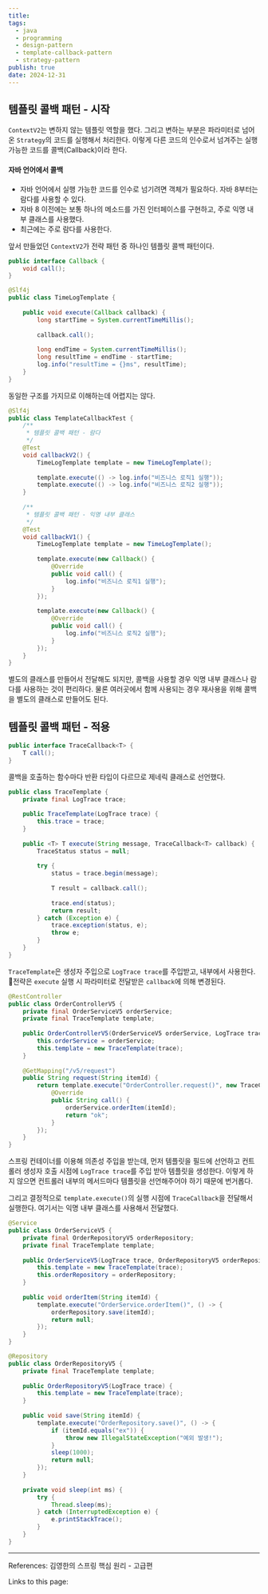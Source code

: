 ```yaml
---
title: 
tags:
  - java
  - programming
  - design-pattern
  - template-callback-pattern
  - strategy-pattern
publish: true
date: 2024-12-31
---
```

## 템플릿 콜백 패턴 - 시작
`ContextV2`는 변하지 않는 템플릿 역할을 했다. 그리고 변하는 부분은 파라미터로 넘어온 `Strategy`의 코드를 실행해서 처리한다. 이렇게 다른 코드의 인수로서 넘겨주는 실행 가능한 코드를 콜백(Callback)이라 한다.

#### 자바 언어에서 콜백 
- 자바 언어에서 실행 가능한 코드를 인수로 넘기려면 객체가 필요하다. 자바 8부터는 람다를 사용할 수 있다.
- 자바 8 이전에는 보통 하나의 메소드를 가진 인터페이스를 구현하고, 주로 익명 내부 클래스를 사용했다.
- 최근에는 주로 람다를 사용한다.

앞서 만들었던 `ContextV2`가 전략 패턴 중 하나인 템플릿 콜백 패턴이다. 
```java
public interface Callback {  
    void call();  
}
```

```java
@Slf4j  
public class TimeLogTemplate {  
  
    public void execute(Callback callback) {  
        long startTime = System.currentTimeMillis();  
  
        callback.call();  
  
        long endTime = System.currentTimeMillis();  
        long resultTime = endTime - startTime;  
        log.info("resultTime = {}ms", resultTime);  
    }  
}
```

동일한 구조를 가지므로 이해하는데 어렵지는 않다.

```java
@Slf4j  
public class TemplateCallbackTest {
	/**  
	 * 템플릿 콜백 패턴 - 람다  
	 */  
	@Test  
	void callbackV2() {  
	    TimeLogTemplate template = new TimeLogTemplate();  
	  
	    template.execute(() -> log.info("비즈니스 로직1 실행"));  
	    template.execute(() -> log.info("비즈니스 로직2 실행"));  
	}
	
    /**  
     * 템플릿 콜백 패턴 - 익명 내부 클래스  
     */  
    @Test  
    void callbackV1() {  
        TimeLogTemplate template = new TimeLogTemplate();  
  
        template.execute(new Callback() {  
            @Override  
            public void call() {  
                log.info("비즈니스 로직1 실행");  
            }  
        });  
  
        template.execute(new Callback() {  
            @Override  
            public void call() {  
                log.info("비즈니스 로직2 실행");  
            }  
        });  
    }  
}
```

별도의 클래스를 만들어서 전달해도 되지만, 콜백을 사용할 경우 익명 내부 클래스나 람다를 사용하는 것이 편리하다. 물론 여러곳에서 함께 사용되는 경우 재사용을 위해 콜백을 별도의 클래스로 만들어도 된다.

## 템플릿 콜백 패턴 - 적용

```java
public interface TraceCallback<T> {  
    T call();  
}
```

콜백을 호출하는 함수마다 반환 타입이 다르므로 제네릭 클래스로 선언했다.

```java
public class TraceTemplate {  
    private final LogTrace trace;  
  
    public TraceTemplate(LogTrace trace) {  
        this.trace = trace;  
    }  
  
    public <T> T execute(String message, TraceCallback<T> callback) {  
        TraceStatus status = null;  
  
        try {  
            status = trace.begin(message);  
  
            T result = callback.call();  
  
            trace.end(status);  
            return result;  
        } catch (Exception e) {  
            trace.exception(status, e);  
            throw e;  
        }  
    }  
}
```

`TraceTemplate`은 생성자 주입으로 `LogTrace trace`를 주입받고, 내부에서 사용한다. 전략은 `execute` 실행 시 파라미터로 전달받은 `callback`에 의해 변경된다.


```java
@RestController  
public class OrderControllerV5 {  
    private final OrderServiceV5 orderService;  
    private final TraceTemplate template;  
  
    public OrderControllerV5(OrderServiceV5 orderService, LogTrace trace) {  
        this.orderService = orderService;  
        this.template = new TraceTemplate(trace);  
    }  
  
    @GetMapping("/v5/request")  
    public String request(String itemId) {  
        return template.execute("OrderController.request()", new TraceCallback<String>() {  
            @Override  
            public String call() {  
                orderService.orderItem(itemId);  
                return "ok";  
            }  
        });  
    }  
}
```

스프링 컨테이너를 이용해 의존성 주입을 받는데, 먼저 템플릿을 필드에 선언하고 컨트롤러 생성자 호출 시점에 `LogTrace trace`를 주입 받아 템플릿을 생성한다. 이렇게 하지 않으면 컨트롤러 내부의 메서드마다 템플릿을 선언해주어야 하기 때문에 번거롭다.

그리고 결정적으로 `template.execute()`의 실행 시점에 `TraceCallback`을 전달해서 실행한다. 여기서는 익명 내부 클래스를 사용해서 전달했다.

```java title="OrderServiceV5"
@Service  
public class OrderServiceV5 {  
    private final OrderRepositoryV5 orderRepository;  
    private final TraceTemplate template;  
  
    public OrderServiceV5(LogTrace trace, OrderRepositoryV5 orderRepository) {  
        this.template = new TraceTemplate(trace);  
        this.orderRepository = orderRepository;  
    }  
  
    public void orderItem(String itemId) {  
        template.execute("OrderService.orderItem()", () -> {  
            orderRepository.save(itemId);  
            return null;  
        });  
    }  
}
```

```java title="OrderRepositoryV5"
@Repository  
public class OrderRepositoryV5 {  
    private final TraceTemplate template;  
  
    public OrderRepositoryV5(LogTrace trace) {  
        this.template = new TraceTemplate(trace);  
    }  
  
    public void save(String itemId) {  
        template.execute("OrderRepository.save()", () -> {  
            if (itemId.equals("ex")) {  
                throw new IllegalStateException("예외 발생!");  
            }  
            sleep(1000);  
            return null;  
        });  
    }  
  
    private void sleep(int ms) {  
        try {  
            Thread.sleep(ms);  
        } catch (InterruptedException e) {  
            e.printStackTrace();  
        }  
    }  
}
```


---
References: 김영한의 스프링 핵심 원리 - 고급편

Links to this page: 
